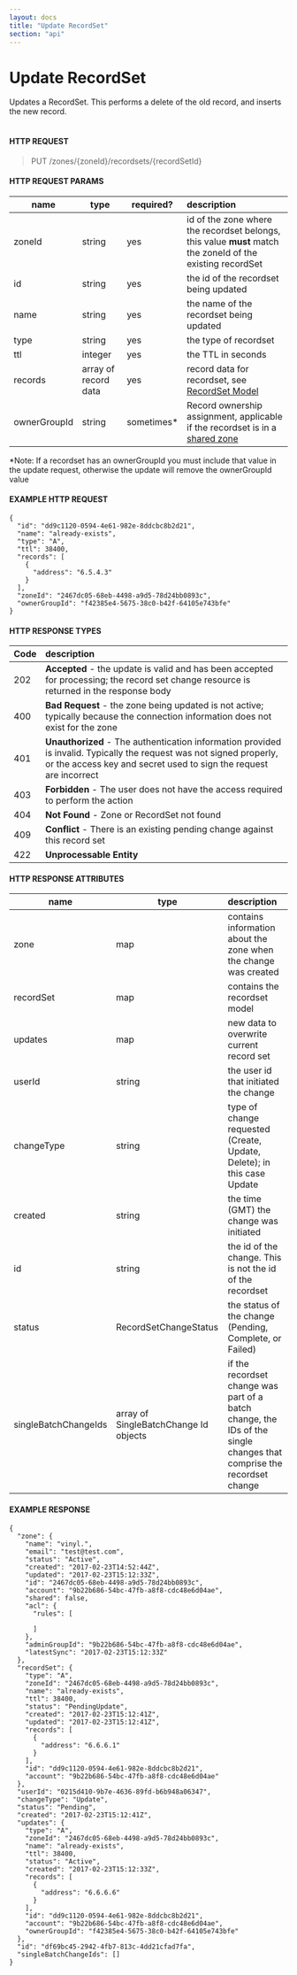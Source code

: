 ```yaml
---
layout: docs
title: "Update RecordSet"
section: "api"
---
```


# Update RecordSet

Updates a RecordSet.  This performs a delete of the old record, and inserts the new record.
<br><br>

#### HTTP REQUEST

> PUT /zones/{zoneId}/recordsets/{recordSetId}

#### HTTP REQUEST PARAMS

name          | type          | required?   | description |
 ------------ | ------------- | ----------- | :---------- |
zoneId        | string        | yes         | id of the zone where the recordset belongs, this value **must** match the zoneId of the existing recordSet |
id            | string        | yes         | the id of the recordset being updated |
name          | string        | yes         | the name of the recordset being updated |
type          | string        | yes         | the type of recordset |
ttl           | integer       | yes         | the TTL in seconds |
records       | array of record data | yes  | record data for recordset, see [RecordSet Model](../api/recordset-model) |
ownerGroupId  | string        | sometimes*          | Record ownership assignment, applicable if the recordset is in a [shared zone](../api/zone-model#shared-zones) |

*Note: If a recordset has an ownerGroupId you must include that value in the update request, otherwise the update will remove the ownerGroupId value
 
#### EXAMPLE HTTP REQUEST
```
{
  "id": "dd9c1120-0594-4e61-982e-8ddcbc8b2d21",
  "name": "already-exists",
  "type": "A",
  "ttl": 38400,
  "records": [
    {
      "address": "6.5.4.3"
    }
  ],
  "zoneId": "2467dc05-68eb-4498-a9d5-78d24bb0893c",
  "ownerGroupId": "f42385e4-5675-38c0-b42f-64105e743bfe"
}
```

#### HTTP RESPONSE TYPES

Code          | description |
 ------------ | :---------- |
202           | **Accepted** - the update is valid and has been accepted for processing; the record set change resource is returned in the response body |
400           | **Bad Request** - the zone being updated is not active; typically because the connection information does not exist for the zone |
401           | **Unauthorized** - The authentication information provided is invalid.  Typically the request was not signed properly, or the access key and secret used to sign the request are incorrect |
403           | **Forbidden** - The user does not have the access required to perform the action |
404           | **Not Found** - Zone or RecordSet not found |
409           | **Conflict** - There is an existing pending change against this record set |
422           | **Unprocessable Entity** |

#### HTTP RESPONSE ATTRIBUTES

name          | type          | description |
 ------------ | ------------- | :---------- |
zone          | map           | contains information about the zone when the change was created |
recordSet     | map           | contains the recordset model |
updates       | map           | new data to overwrite current record set
userId        | string        | the user id that initiated the change |
changeType    | string        | type of change requested (Create, Update, Delete); in this case Update |
created       | string        | the time (GMT) the change was initiated |
id            | string        | the id of the change.  This is not the id of the recordset |
status        | RecordSetChangeStatus        | the status of the change (Pending, Complete, or Failed) |
singleBatchChangeIds |  array of SingleBatchChange Id objects  | if the recordset change was part of a batch change, the IDs of the single changes that comprise the recordset change

#### EXAMPLE RESPONSE

```
{
  "zone": {
    "name": "vinyl.",
    "email": "test@test.com",
    "status": "Active",
    "created": "2017-02-23T14:52:44Z",
    "updated": "2017-02-23T15:12:33Z",
    "id": "2467dc05-68eb-4498-a9d5-78d24bb0893c",
    "account": "9b22b686-54bc-47fb-a8f8-cdc48e6d04ae",
    "shared": false,
    "acl": {
      "rules": [

      ]
    },
    "adminGroupId": "9b22b686-54bc-47fb-a8f8-cdc48e6d04ae",
    "latestSync": "2017-02-23T15:12:33Z"
  },
  "recordSet": {
    "type": "A",
    "zoneId": "2467dc05-68eb-4498-a9d5-78d24bb0893c",
    "name": "already-exists",
    "ttl": 38400,
    "status": "PendingUpdate",
    "created": "2017-02-23T15:12:41Z",
    "updated": "2017-02-23T15:12:41Z",
    "records": [
      {
        "address": "6.6.6.1"
      }
    ],
    "id": "dd9c1120-0594-4e61-982e-8ddcbc8b2d21",
    "account": "9b22b686-54bc-47fb-a8f8-cdc48e6d04ae"
  },
  "userId": "0215d410-9b7e-4636-89fd-b6b948a06347",
  "changeType": "Update",
  "status": "Pending",
  "created": "2017-02-23T15:12:41Z",
  "updates": {
    "type": "A",
    "zoneId": "2467dc05-68eb-4498-a9d5-78d24bb0893c",
    "name": "already-exists",
    "ttl": 38400,
    "status": "Active",
    "created": "2017-02-23T15:12:33Z",
    "records": [
      {
        "address": "6.6.6.6"
      }
    ],
    "id": "dd9c1120-0594-4e61-982e-8ddcbc8b2d21",
    "account": "9b22b686-54bc-47fb-a8f8-cdc48e6d04ae",
    "ownerGroupId": "f42385e4-5675-38c0-b42f-64105e743bfe"
  },
  "id": "df69bc45-2942-4fb7-813c-4dd21cfad7fa",
  "singleBatchChangeIds": []
}
```
